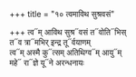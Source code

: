 +++
title = "१० त्वमाविथ सुश्रवसं"

+++
त्व᳓म् आविथ सुश्र᳓वसं त᳓वोति᳓भिस्  
त᳓व त्रा᳓मभिर् इन्द्र तू᳓र्वयाणम्  
त्व᳓म् अस्मै कु᳓त्सम् अतिथिग्व᳓म् आयु᳓म्  
महे᳓ रा᳓ज्ञे यू᳓ने अरन्धनायः